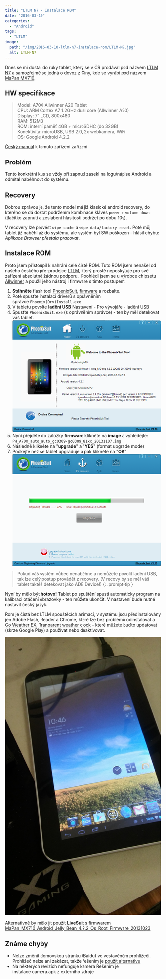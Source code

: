 ```yaml
---
title: "LTLM N7 - Instalace ROM"
date: "2016-03-10"
categories: 
  - "Android"
tags: 
  - "LTLM"
image:
  path: "/img/2016-03-10-ltlm-n7-instalace-rom/LTLM-N7.jpg"
  alt: LTLM-N7
---
```


Dnes se mi dostal do ruky tablet, který se v ČR prodával pod názvem [LTLM N7](https://www.alza.cz/ltlm-d7-d2040780.htm#alternativy) a samozřejmě se jedná o dovoz z Číny, kde se vyrábí pod názvem [MaPan MX710](https://www.maixin-china.net/software/MX710.html).

## HW specifikace

> Model: A70X Allwinner A20 Tablet <br> 
> CPU: ARM Cortex A7 1.2GHz dual core (Allwinner A20) <br>
> Display: 7" LCD, 800x480 <br> 
> RAM: 512MB <br> 
> ROM: interní paměť 4GB + microSDHC (do 32GB) <br> 
> Konektivita: microUSB, USB 2.0, 2x webkamera, WiFi <br> 
> OS: Google Android 4.2.2

[Český manuál](https://drive.google.com/file/d/0B3aDgwyDZ8ObU0Zxb2JpTTJWdnM/view?usp=sharing) k tomuto zařízení zařízení

## Problém

Tento konkrétní kus se vždy při zapnutí zasekl na logu/nápise Android a odmítal naběhnout do systému.

## Recovery

Dobrou zprávou je, že tento model má již klasické android recovery, do kterého se dá dostat podržením kombinace kláves `power` + `volume down` (tlačítko zapnutí a zeslabení hlasitosti podržet po dobu 10s).

V recovery lze provést `wipe cache` a `wipe data/factory reset`. Poté můj tablet již naběhl až do systému, ale systém byl SW poškozen - hlásil chybu: _Aplikace Browser přestala pracovat_.

## Instalace ROM

Proto jsem přistoupil k nahrání celé čisté ROM. Tuto ROM jsem nenašel od našeho českého pře-prodejce [LTLM](https://www.ltlm.cz/), který prostě neposkytuje pro své zařízení absolutně žádnou podporu.  Poohlédl jsem se u výrobce chipsetu [Allwinner](https://www.allwinnertech.com/en/clq/processora/A20.html) a použil jeho nástroj i firmware s tímto postupem:

1. **Stáhněte** flash tool [PhoenixSuit](https://www.phoenixsuite.org/), [firmware](https://mega.nz/#!LgBhTCrK!Av7OPEHRJtImszz73JySQKh7eHRd8chZh71fl-PJr8k) a rozbalte.
2. Poté spusťte instalaci driverů s oprávněním správce `Phoenix(Drv)Install.exe`
3. V tabletu povolte **ladění USB** Nastavení - Pro vývojáře - ladění USB
4. Spusťte `PhoenixSuit.exe` (s oprávněním správce) - ten by měl detekovat váš tablet. 
![phoenixsuite](/img/2016-03-10-ltlm-n7-instalace-rom/phoenixsuite.png)
5. Nyní přejděte do záložky **firmware** klikněte na **image** a vyhledejte: `PH_A70X_auto_auto_gc0309-gc0309_81xx_20131107.img`
6. Následně klikněte na "**upgrade**" a "**YES**" (format upgrade mode)
7. Počkejte než se tablet upgraduje a pak klikněte na "**OK**" 
![phoenixsuite2](/img/2016-03-10-ltlm-n7-instalace-rom/phoenixsuite2.png)

> Pokud váš systém vůbec nenaběhne a nemůžete povolit ladění USB, tak lze celý postup provádět z recovery. (V recovy by se měl váš tablet taktéž detekovat jako ADB Device!)
{: .prompt-tip }

Nyní by mělo být **hotovo!** Tablet po spuštění spustí automaticky program na kalibraci otáčení obrazovky - ten můžete ukončit. V nastavení bude nutné nastavit český jazyk.

Rom je čistá bez LTLM spouštěcích animací, v systému jsou předinstalovány jen Adobe Flash, Reader a Chrome, které lze bez problémů odinstalovat a [Go Weather EX](https://play.google.com/store/apps/details?id=com.gau.go.launcherex.gowidget.weatherwidget), [Tranparent weather clock](https://play.google.com/store/apps/details?id=com.droid27.transparentclockweather) - které můžete buďto updatovat (skrze Google Play) a používat nebo deaktivovat.

![foto](/img/2016-03-10-ltlm-n7-instalace-rom/20160310_114627.jpg)

Alternativně by mělo jít použít **LiveSuit** s firmwarem [MaPan_MX710_Android_Jelly_Bean_4.2.2_Os_Root_Firmware_20131023](https://mega.nz/#!jppg2YZL!wTiijZ_1qF27SB1OIIG6OOhy2v4KgzWmSwBaEhPy0Aw)

## Známe chyby

- Nelze změnit domovskou stránku (Baidu) ve vestavěném prohlížeči. Prohlížeč nelze ani zakázat, takže řešením je [použít alternativu](https://play.google.com/store/search?q=browser&c=apps&docType=1&sp=CAFiCQoHYnJvd3NlcnoFGADAAQKKAQIIAQ%3D%3D:S:ANO1ljLt524)
- Na některých revizích nefunguje kamera Řešením je instalace camera.apk z externího zdroje
